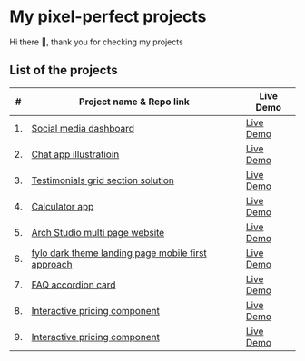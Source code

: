 # My pixel-perfect projects

Hi there 👋, thank you for checking my projects

## List of the projects

|  #  | Project name & Repo link                                                                | Live Demo                                                             |
| ----|----------------------------------------------------------------------------------------- | ----------------------------------------------------------------------|
| 1. |[Social media dashboard](https://github.com/zineb-Bou/Social-media-dashboard)             | [Live Demo ](https://gracious-galileo-288f6d.netlify.app/)|
| 2. |[Chat app illustratioin](https://github.com/zineb-Bou/Chat-app-CSS-illustration)          | [Live Demo ](https://zineb-bou.github.io/Chat-app-CSS-illustration/)|
| 3. |[Testimonials grid section solution](https://github.com/zineb-Bou/Testimonials-grid-section-solution.)         | [Live Demo ](https://zineb-bou.github.io/Testimonials-grid-section-solution./)|          
| 4. |[Calculator app](https://github.com/zineb-Bou/Calculator-app)                             | [Live Demo ](https://calculator-app-murex.vercel.app/)   |
| 5. |[Arch Studio multi page website](https://github.com/zineb-Bou/Arch-Studio-multi-page-website) | [Live Demo ](https://arch-studio-multi-page-website-mu.vercel.app/)  |
| 6. |[fylo dark theme landing page mobile first approach](https://github.com/zineb-Bou/fylo-dark-theme-landing-page) | [Live Demo ](https://stupefied-lichterman-01872a.netlify.app/)  |
| 7. |[FAQ accordion card](https://github.com/zineb-Bou/FAQ-accordion-card) | [Live Demo ](https://cocky-hodgkin-a51a83.netlify.app/)  |
| 8. |[Interactive pricing component](https://github.com/zineb-Bou/Interactive-pricing-component) | [Live Demo ](https://heuristic-ramanujan-6992a7.netlify.app/)  |
| 9. |[Interactive pricing component](https://github.com/zineb-Bou/Advice-generator-app) | [Live Demo ](https://6213987bcc4e5c0dada1f670--jolly-visvesvaraya-a24674.netlify.app/)|
